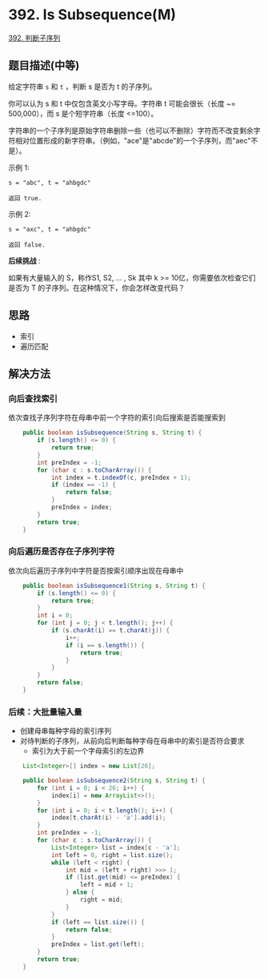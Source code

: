 # 392. Is Subsequence(M)

[392. 判断子序列](https://leetcode-cn.com/problems/is-subsequence/)

## 题目描述(中等)

给定字符串 `s` 和 `t` ，判断 s 是否为 t 的子序列。

你可以认为 s 和 t 中仅包含英文小写字母。字符串 t 可能会很长（长度 ~= 500,000），而 s 是个短字符串（长度 <=100）。

字符串的一个子序列是原始字符串删除一些（也可以不删除）字符而不改变剩余字符相对位置形成的新字符串。（例如，"ace"是"abcde"的一个子序列，而"aec"不是）。

示例 1:
```
s = "abc", t = "ahbgdc"

返回 true.
```
示例 2:
```
s = "axc", t = "ahbgdc"

返回 false.
```
**后续挑战** :

如果有大量输入的 S，称作S1, S2, ... , Sk 其中 k >= 10亿，你需要依次检查它们是否为 T 的子序列。在这种情况下，你会怎样改变代码？

## 思路

- 索引
- 遍历匹配

## 解决方法

### 向后查找索引

依次查找子序列字符在母串中前一个字符的索引向后搜索是否能搜索到

```java
    public boolean isSubsequence(String s, String t) {
        if (s.length() <= 0) {
            return true;
        }
        int preIndex = -1;
        for (char c : s.toCharArray()) {
            int index = t.indexOf(c, preIndex + 1);
            if (index == -1) {
                return false;
            }
            preIndex = index;
        }
        return true;
    }
```

### 向后遍历是否存在子序列字符

依次向后遍历子序列中字符是否按索引顺序出现在母串中

```java
    public boolean isSubsequence1(String s, String t) {
        if (s.length() <= 0) {
            return true;
        }
        int i = 0;
        for (int j = 0; j < t.length(); j++) {
            if (s.charAt(i) == t.charAt(j)) {
                i++;
                if (i == s.length()) {
                    return true;
                }
            }
        }
        return false;
    }
```

### 后续：大批量输入量

- 创建母串每种字母的索引序列
- 对待判断的子序列，从前向后判断每种字母在母串中的索引是否符合要求
  - 索引为大于前一个字母索引的左边界

```java
    List<Integer>[] index = new List[26];

    public boolean isSubsequence2(String s, String t) {
        for (int i = 0; i < 26; i++) {
            index[i] = new ArrayList<>();
        }
        for (int i = 0; i < t.length(); i++) {
            index[t.charAt(i) - 'a'].add(i);
        }
        int preIndex = -1;
        for (char c : s.toCharArray()) {
            List<Integer> list = index[c - 'a'];
            int left = 0, right = list.size();
            while (left < right) {
                int mid = (left + right) >>> 1;
                if (list.get(mid) <= preIndex) {
                    left = mid + 1;
                } else {
                    right = mid;
                }
            }
            if (left == list.size()) {
                return false;
            }
            preIndex = list.get(left);
        }
        return true;
    }
```